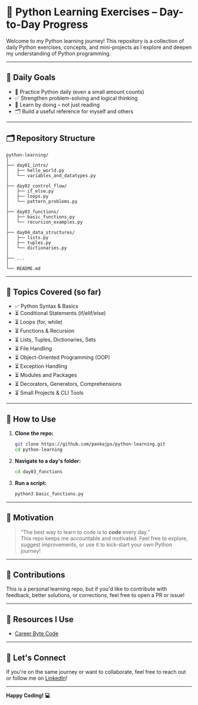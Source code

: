 # 🐍 Python Learning Exercises – Day-to-Day Progress

Welcome to my Python learning journey!
This repository is a collection of daily Python exercises, concepts, and mini-projects as I explore and deepen my understanding of Python programming.

---

## 📅 Daily Goals

- 🔁 Practice Python daily (even a small amount counts)
- ✅ Strengthen problem-solving and logical thinking
- 🧠 Learn by doing – not just reading
- 🗂️ Build a useful reference for myself and others

---

## 🗂️ Repository Structure

```
python-learning/
│
├── day01_intro/
│   ├── hello_world.py
│   └── variables_and_datatypes.py
│
├── day02_control_flow/
│   ├── if_else.py
│   ├── loops.py
│   └── pattern_problems.py
│
├── day03_functions/
│   ├── basic_functions.py
│   └── recursion_examples.py
│
├── day04_data_structures/
│   ├── lists.py
│   ├── tuples.py
│   └── dictionaries.py
│
├── ...
│
└── README.md
```

---

## 🧬 Topics Covered (so far)

- ✅ Python Syntax & Basics  
- ⏳ Conditional Statements (if/elif/else)  
- ⏳ Loops (for, while)  
- ⏳ Functions & Recursion  
- ⏳ Lists, Tuples, Dictionaries, Sets  
- ⏳ File Handling  
- ⏳ Object-Oriented Programming (OOP)  
- ⏳ Exception Handling  
- ⏳ Modules and Packages  
- ⏳ Decorators, Generators, Comprehensions  
- ⏳ Small Projects & CLI Tools

---

## 📖 How to Use

1. **Clone the repo:**
   ```bash
   git clone https://github.com/pankajps/python-learning.git
   cd python-learning
   ```

2. **Navigate to a day's folder:**
   ```bash
   cd day03_functions
   ```

3. **Run a script:**
   ```bash
   python3 basic_functions.py
   ```

---

## 🎯 Motivation

> “The best way to learn to code is to **code** every day.”  
This repo keeps me accountable and motivated. Feel free to explore, suggest improvements, or use it to kick-start your own Python journey!

---

## 🤝 Contributions

This is a personal learning repo, but if you'd like to contribute with feedback, better solutions, or corrections, feel free to open a PR or issue!

---

## 📌 Resources I Use

- [Career Byte Code](https://careerbytecode.substack.com/)

---

## 🌟 Let's Connect

If you're on the same journey or want to collaborate, feel free to reach out or follow me on [LinkedIn](https://www.linkedin.com/in/pankajpratapsingh)!

---

**Happy Coding! 💻**

